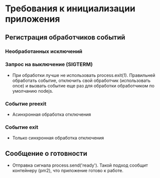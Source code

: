 # Требования к инициализации приложения
## Регистрация обработчиков событий
### Необработанных исключений
### Запрос на выключение (SIGTERM)
* При обработки лучше не использовать process.exit(1). Правильней обработать событие, отключить свой обработчик (использовать once) и вызвать событие еще раз для обработки обработчиком по умолчанию nodejs.
### Событие preexit
* Асинхронная обработка отключения
### Событие exit
* Только синхронная обработка отключения

## Сообщение о готовности
* Отправка сигнала process.send('ready'). Такой подход сообщит контейнеру (pm2), что приложение готово к работе.